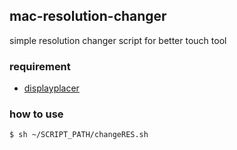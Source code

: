 ## mac-resolution-changer
simple resolution changer script for better touch tool


### requirement

- [displayplacer](https://github.com/jakehilborn/displayplacer)  

### how to use

```
$ sh ~/SCRIPT_PATH/changeRES.sh

